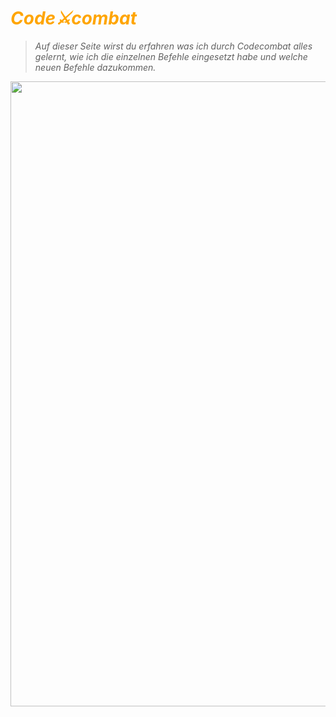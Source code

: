 # <span style="color: orange">*Code⚔️combat*

> *Auf dieser Seite wirst du erfahren was ich durch Codecombat alles gelernt, wie ich die einzelnen Befehle eingesetzt habe und welche neuen Befehle dazukommen.*

<img width="3000" height= "1000" src=https://progression.co/images/customers/codecombat-header.jpg>
